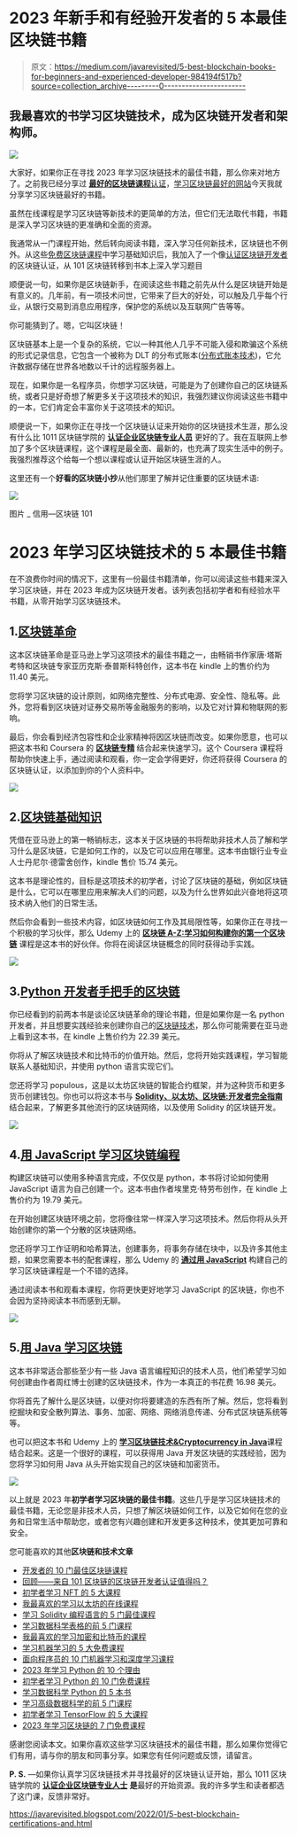 # 2023 年新手和有经验开发者的 5 本最佳区块链书籍

> 原文：<https://medium.com/javarevisited/5-best-blockchain-books-for-beginners-and-experienced-developer-984194f517b?source=collection_archive---------0----------------------->

## 我最喜欢的书学习区块链技术，成为区块链开发者和架构师。

![](img/4575dfd4d964ff863242debf1e56ec6d.png)

大家好，如果你正在寻找 2023 年学习区块链技术的最佳书籍，那么你来对地方了。之前我已经分享过 [**最好的区块链课程**](/javarevisited/best-blockchain-courses-and-certification-in-2020-63729f8f04d0)[认证](https://javarevisited.blogspot.com/2022/01/5-best-blockchain-certifications-and.html)，[学习区块链最好的网站](https://www.java67.com/2020/07/top-5-websites-to-learn-blockchain-in.html)今天我就分享学习区块链最好的书籍。

虽然在线课程是学习区块链等新技术的更简单的方法，但它们无法取代书籍，书籍是深入学习区块链的更准确和全面的资源。

我通常从一门课程开始，然后转向阅读书籍，深入学习任何新技术，区块链也不例外。从这些[免费区块链课程](/javarevisited/7-free-courses-to-learn-blockchain-in-2020-764e66b47ebe)中学习基础知识后，我加入了一个像[认证区块链开发者](https://www.shareasale.com/r.cfm?b=1713885&u=880419&m=105464&urllink=&afftrack=)的区块链认证，从 101 区块链转移到书本上深入学习题目

顺便说一句，如果你是区块链新手，在阅读这些书籍之前先从什么是区块链开始是有意义的。几年前，有一项技术问世，它带来了巨大的好处，可以触及几乎每个行业，从银行交易到消息应用程序，保护您的系统以及互联网广告等等。

你可能猜到了。嗯，它叫区块链！

区块链基本上是一个复杂的系统，它以一种其他人几乎不可能入侵和欺骗这个系统的形式记录信息，它包含一个被称为 DLT 的分布式账本([分布式账本技术](https://javarevisited.blogspot.com/2022/02/top-5-courses-to-learn-hyperledger-blockchain.html))，它允许数据存储在世界各地数以千计的远程服务器上。

现在，如果你是一名程序员，你想学习区块链，可能是为了创建你自己的区块链系统，或者只是好奇想了解更多关于这项技术的知识，我强烈建议你阅读这些书籍中的一本，它们肯定会丰富你关于这项技术的知识。

顺便说一下，如果你正在寻找一个区块链认证来开始你的区块链技术生涯，那么没有什么比 1011 区块链学院的 [**认证企业区块链专业人员**](https://www.shareasale.com/r.cfm?b=1713885&u=880419&m=105464&urllink=&afftrack=) 更好的了。我在互联网上参加了多个区块链课程，这个课程是最全面、最新的，也充满了现实生活中的例子。我强烈推荐这个给每一个想以课程或认证开始区块链生涯的人。

这里还有一个**好看的区块链小抄**从他们那里了解并记住重要的区块链术语:

[![](img/c5239c47900314ab7be643acf55ffe1d.png)](https://www.shareasale.com/r.cfm?b=1713885&u=880419&m=105464&urllink=&afftrack=)

图片 _ 信用—区块链 101

# 2023 年学习区块链技术的 5 本最佳书籍

在不浪费你时间的情况下，这里有一份最佳书籍清单，你可以阅读这些书籍来深入学习区块链，并在 2023 年成为区块链开发者。该列表包括初学者和有经验水平书籍，从零开始学习区块链技术。

## 1.[区块链革命](https://www.amazon.com/Blockchain-Revolution-Technology-Cryptocurrencies-Changing/dp/1101980141/?tag=javamysqlanta-20)

这本区块链革命是亚马逊上学习这项技术的最佳书籍之一，由畅销书作家唐·塔斯考特和区块链专家亚历克斯·泰普斯科特创作，这本书在 kindle 上的售价约为 11.40 美元。

您将学习区块链的设计原则，如网络完整性、分布式电源、安全性、隐私等。此外，您将看到区块链对证券交易所等金融服务的影响，以及它对计算和物联网的影响。

最后，你会看到经济包容性和企业家精神将因区块链而改变。如果你愿意，也可以把这本书和 Coursera 的 [**区块链专精**](https://coursera.pxf.io/c/3294490/1164545/14726?u=https%3A%2F%2Fwww.coursera.org%2Fspecializations%2Fblockchain) 结合起来快速学习。这个 Coursera 课程将帮助你快速上手，通过阅读和观看，你一定会学得更好，你还将获得 Coursera 的区块链认证，以添加到你的个人资料中。

[![](img/189123102339c1fcaf50fae8b9828c42.png)](https://www.amazon.com/Blockchain-Revolution-Technology-Cryptocurrencies-Changing/dp/1101980141/?tag=javamysqlanta-20)

## 2.[区块链基础知识](https://www.amazon.com/Blockchain-Basics-Non-Technical-Introduction-Steps/dp/1484226038/?tag=javamysqlanta-20)

凭借在亚马逊上的第一畅销标志，这本关于区块链的书将帮助非技术人员了解和学习什么是区块链，它是如何工作的，以及它可以应用在哪里。这本书由银行业专业人士丹尼尔·德雷舍创作，kindle 售价 15.74 美元。

这本书是理论性的，目标是这项技术的初学者，讨论了区块链的基础，例如区块链是什么，它可以在哪里应用来解决人们的问题，以及为什么世界如此兴奋地将这项技术纳入他们的日常生活。

然后你会看到一些技术内容，如区块链如何工作及其局限性等，如果你正在寻找一个积极的学习伙伴，那么 Udemy 上的 [**区块链 A-Z:学习如何构建你的第一个区块链**](https://click.linksynergy.com/deeplink?id=JVFxdTr9V80&mid=39197&murl=https%3A%2F%2Fwww.udemy.com%2Fcourse%2Fbuild-your-blockchain-az%2F) 课程是这本书的好伙伴。你将在阅读区块链概念的同时获得动手实践。

[![](img/e664b7510d6ea830172de1a4f414bc62.png)](https://click.linksynergy.com/deeplink?id=JVFxdTr9V80&mid=39197&murl=https%3A%2F%2Fwww.udemy.com%2Fcourse%2Fbuild-your-blockchain-az%2F)

## 3.[Python 开发者手把手的区块链](https://www.amazon.com/Hands-Blockchain-Python-Developers-decentralized-ebook/dp/B07NSRVNK3/?tag=javamysqlanta-20)

你已经看到的前两本书是谈论区块链革命的理论书籍，但是如果你是一名 python 开发者，并且想要实践经验来创建你自己的[区块链技术](/javarevisited/7-best-places-to-learn-blockchain-technology-online-for-free-89cfbeab669a)，那么你可能需要在亚马逊上看到这本书，在 kindle 上售价约为 22.39 美元。

你将从了解区块链技术和比特币的价值开始。然后，您将开始实践课程，学习智能联系人基础知识，并使用 python 语言实现它们。

您还将学习 populous，这是以太坊区块链的智能合约框架，并为这种货币和更多货币创建钱包。你也可以将这本书与 [**Solidity、以太坊、区块链:开发者完全指南**](https://academy.zerotomastery.io/a/aff_bt7chn53/external?affcode==441520_zytgk2dn) 结合起来，了解更多其他流行的区块链网络，以及使用 Solidity 的区块链开发。

[![](img/e177e571d71eadee7ff2bf254f11a73d.png)](https://academy.zerotomastery.io/a/aff_bt7chn53/external?affcode==441520_zytgk2dn)

## 4.[用 JavaScript 学习区块链编程](https://www.amazon.com/Learn-Blockchain-Programming-JavaScript-decentralized-ebook/dp/B07KW53HY4/?tag=javamysqlanta-20)

构建区块链可以使用多种语言完成，不仅仅是 python，本书将讨论如何使用 JavaScript 语言为自己创建一个。这本书由作者埃里克·特劳布创作，在 kindle 上售价约为 19.79 美元。

在开始创建区块链环境之前，您将像往常一样深入学习这项技术。然后你将从头开始创建你的第一个分散的区块链网络。

您还将学习工作证明和哈希算法，创建事务，将事务存储在块中，以及许多其他主题，如果您需要本书的配套课程，那么 Udemy 的 [**通过用 JavaScript**](https://click.linksynergy.com/deeplink?id=JVFxdTr9V80&mid=39197&murl=https%3A%2F%2Fwww.udemy.com%2Fcourse%2Fbuild-a-blockchain-in-javascript%2F) 构建自己的学习区块链课程是一个不错的选择。

通过阅读本书和观看本课程，你将更快更好地学习 JavaScript 的区块链，你也不会因为坚持阅读本书而感到无聊。

[![](img/85df96e1dc15d195a0eae0c167788e4a.png)](https://click.linksynergy.com/deeplink?id=JVFxdTr9V80&mid=39197&murl=https%3A%2F%2Fwww.udemy.com%2Fcourse%2Fbuild-a-blockchain-in-javascript%2F)

## 5.[用 Java 学习区块链](https://www.amazon.com/Learning-Blockchain-Java-step-step/dp/1795002158/?tag=javamysqlanta-20)

这本书非常适合那些至少有一些 Java 语言编程知识的技术人员，他们希望学习如何创建由作者周红博士创建的区块链技术，作为一本真正的书花费 16.98 美元。

你将首先了解什么是区块链，以便对你将要建造的东西有所了解。然后，您将看到挖掘块和安全散列算法、事务、加密、网络、网络消息传递、分布式区块链系统等等。

也可以把这本书和 Udemy 上的 [**学习区块链技术&Cryptocurrency in Java**](https://click.linksynergy.com/deeplink?id=JVFxdTr9V80&mid=39197&murl=https%3A%2F%2Fwww.udemy.com%2Fcourse%2Flearn-blockchain-technology-in-java%2F)课程结合起来。这是一个很好的课程，可以获得用 Java 开发区块链的实践经验，因为您将学习如何用 Java 从头开始实现自己的区块链和加密货币。

[![](img/8d6cdf0ed547fc236381ac716180536c.png)](https://click.linksynergy.com/deeplink?id=JVFxdTr9V80&mid=39197&murl=https%3A%2F%2Fwww.udemy.com%2Fcourse%2Flearn-blockchain-technology-in-java%2F)

以上就是 2023 年**初学者学习区块链的最佳书籍**。这些几乎是学习区块链技术的最佳书籍，无论您是非技术人员，只想了解区块链如何工作，以及它如何在您的业务和日常生活中帮助您，或者您有兴趣创建和开发更多这种技术，使其更加可靠和安全。

您可能喜欢的其他**区块链和技术文章**

*   [开发者的 10 门最佳区块链课程](/javarevisited/best-blockchain-courses-and-certification-in-2020-63729f8f04d0)
*   [回顾——来自 101 区块链的区块链开发者认证值得吗？](https://javarevisited.blogspot.com/2022/05/review-is-certified-enterprise-blockchain-professional-certification-worth.html)
*   [初学者学习 NFT 的 5 大课程](https://javarevisited.blogspot.com/2021/12/top-5-courses-to-learn-about-nfts-non.html)
*   [我最喜欢的学习以太坊的在线课程](https://javarevisited.blogspot.com/2021/11/top-5-courses-to-learn-ethereum-for.html)
*   [学习 Solidity 编程语言的 5 门最佳课程](https://javarevisited.blogspot.com/2022/01/top-5-courses-to-learn-solidity-for.html)
*   [学习数据科学表格的前 5 门课程](https://javarevisited.blogspot.com/2019/07/top-5-tableau-online-courses-and-certifications-for-data-science-engineers.html)
*   [我最喜欢的学习加密和比特币的课程](https://javarevisited.blogspot.com/2022/01/5-best-courses-to-learn-cryptocurrency.html)
*   [学习机器学习的 5 大免费课程](https://www.java67.com/2019/01/5-free-courses-to-learn-machine-and-deep-learning-in-2019.html)
*   [面向程序员的 10 门机器学习和深度学习课程](https://hackernoon.com/top-5-courses-to-learn-python-in-2018-best-of-lot-26644a99e7ec)
*   [2023 年学习 Python 的 10 个理由](https://hackernoon.com/10-reasons-to-learn-python-in-2018-f473dc35e2ee)
*   [初学者学习 Python 的 10 门免费课程](https://hackernoon.com/10-free-python-programming-courses-for-beginners-to-learn-online-38312f3b9912)
*   [学习数据科学 Python 的 5 本书](https://javarevisited.blogspot.com/2019/08/top-5-python-books-for-data-science-and-machine-learning.html)
*   [学习高级数据科学的前 5 门课程](https://hackernoon.com/top-5-data-science-and-machine-learning-course-for-programmers-e724cfb9940a)
*   [初学者学习 TensorFlow 的 5 大课程](https://hackernoon.com/top-5-tensorflow-and-ml-courses-for-programmers-8b30111cad2c)
*   [2023 年学习区块链的 7 门免费课程](/javarevisited/7-free-courses-to-learn-blockchain-in-2020-764e66b47ebe)

感谢您阅读本文。如果你喜欢这些学习区块链技术的最佳书籍，那么如果你觉得它们有用，请与你的朋友和同事分享。如果您有任何问题或反馈，请留言。

**P. S.** —如果你认真学习区块链技术并寻找最好的区块链认证开始，那么 1011 区块链学院的 [**认证企业区块链专业人士**](https://www.shareasale.com/r.cfm?b=1713885&u=880419&m=105464&urllink=&afftrack=) **是**最好的开始资源。我的许多学生和读者都选了这门课，反馈非常好。

<https://javarevisited.blogspot.com/2022/01/5-best-blockchain-certifications-and.html> 